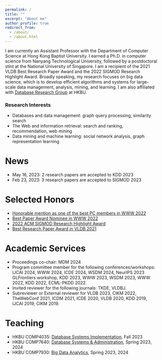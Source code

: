 ```yaml
---
permalink: /
title: ""
excerpt: "About me"
author_profile: true
redirect_from: 
  - /about/
  - /about.html
---
```


I am currently an Assistant Professor with the Department of Computer Science at Hong Kong Baptist University. I earned a Ph.D. in computer science from Nanyang Technological University, followed by a postdoctoral stint at the National University of Singapore. I am a recipient of the 2021 VLDB Best Research Paper Award and the 2022 SIGMOD Research Highlight Award. Broadly speaking, my research focuses on big data science, which is to develop efficient algorithms and systems for large-scale data management, analysis, mining, and learning. I am also affiliated with [Database Research Group](https://www.comp.hkbu.edu.hk/~db/) at HKBU.
### Research Interests
- Databases and data management: graph query processing, similarity search 
- The Web and information retrieval: search and ranking, recommendation, web mining
- Data mining and machine learning: social network analysis, graph representation learning

<!-- > I have 2 Ph.D. openings starting in Fall 2023. Please send [me](mailto:renchi@hkbu.edu.hk) your CV and transcripts, if you are interested. -->
<!-- > I am looking for [Ph.D. students](https://renchi.ac.cn/recruit/), research assistants, and visiting students. Please drop me an email, if you are interested. -->

<!-- UPDATE: I am actively looking for a tenure-track faculty position. Please find my C.V. [here](https://renchi.ac.cn/files/CV.pdf). -->

<!-- I welcome inquiries on potential collaborations on interesting topics. Note that, in the papers, every coauthor needs to make substantial contributions to qualify him/her for authorship, and the order of authors in the byline reflects the magnitude of contribution. -->

News
======
- May 16, 2023: 2 research papers are accepted to KDD 2023
- Feb 23, 2023: 3 research papers are accepted to SIGMOD 2023
  
<!-- - Nov 20, 2023: 1 research paper is accepted to SIGMOD 2024
- Apr 29, 2022: I received an honorable mention for the outstanding PC members in TheWebConf 2022
- Mar 20, 2022: Our paper "No PANE, No Gain: Scaling Attributed Network Embedding in a Single Server" was selected for the 2022 ACM SIGMOD Research Highlight Award
- Apr 29, 2022: My paper "Efficient and Effective Similarity Search over Bipartite Graphs" was nominated for the best paper award in TheWebConf 2022
- Aug 09, 2021: Our paper titled "Scaling Attributed Network Embedding to Massive Graphs" was selected as the best research paper in VLDB 2021 -->

Selected Honors
======
- [Honorable mention as one of the best PC members in WWW 2022](https://www2022.thewebconf.org/awards/)
- [Best Paper Award Nominee in WWW 2022](https://www2022.thewebconf.org/accepted-papers/)
- [2022 ACM SIGMOD Research Highlight Award](https://sigmodrecord.org/issues/sigmod-record-march-2022/)
- [Best Research Paper Award in VLDB 2021](https://vldb.org/2021/?conference-awards)
<!-- - [ACM SIGMOD 2019 Travel Award](https://sigmod2019.org/grants) -->
<!-- - [10th Prize of KDD Cup 2020 AutoGraph](https://www.4paradigm.com/competition/kddcup2020) -->

Academic Services
======
- Proceedings co-chair: MDM 2024
- Program committee member for the following conferences/workshops: IJCAI 2024, WWW 2024, ICDE 2024, WSDM 2024, NeurIPS 2023 GLFrontiers workshop, KDD 2023, WWW 2023, WSDM 2023, WWW 2022, KDD 2022, ECML-PKDD 2022.
- Invited reviewer for the following journals: TKDE, VLDBJ.
- Subreviewer or External reviewer for VLDB 2023, CIKM 2022, TheWebConf 2021, ICDM 2021, ICDE 2020, VLDB 2020, KDD 2019, IJCAI 2019, CIKM 2019.

<!-- Invited Talks -->
<!-- ====== -->
<!-- - [Efficient Network Embedding for Large-Scale Graph Analysis](). The Hong Kong University of Science and Technology, September 26, 2022. -->
<!-- - [Efficient Network Embeddings for Big Graph Analytics](). Hong Kong Baptist University, August 10, 2022. -->
<!-- - [Efficient Relevance Search over Large Graphs](). The Hong Kong University of Science and Technology (Guangzhou), May 04, 2022. -->
<!-- - [Scaling Attributed Network Embedding to Massive Graphs](). Renmin University of China, August 30, 2021. -->

Teaching
======
- HKBU COMP4035: [Database Systems Implementation](https://www.comp.hkbu.edu.hk/v1/file/course/COMP4035.pdf), Fall 2023
- HKBU COMP7640: [Database Systems & Administration](https://www.comp.hkbu.edu.hk/v1/file/course/COMP7640.pdf), Spring 2023, 2024
- HKBU COMP7930: [Big Data Analytics](https://www.comp.hkbu.edu.hk/v1/file/course/COMP7930.pdf), Spring 2023, 2024


<!-- Doctoral Thesis
======
[Efficient and Scalable Techniques for PageRank-based Graph Analytics](https://hdl.handle.net/10356/145185), Renchi Yang\\
Thesis Committee: [James Cheng](https://www.cse.cuhk.edu.hk/~jcheng), [George Fletcher](https://www.win.tue.nl/~gfletche) and [Ying Zhang](https://profiles.uts.edu.au/ying.zhang) -->
